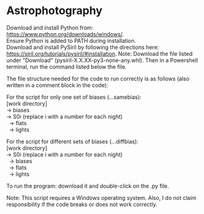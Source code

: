 # Astrophotography
Download and install Python from: https://www.python.org/downloads/windows/.  
Ensure Python is added to PATH during installation.  
Download and install PySiril by following the directions here: https://siril.org/tutorials/pysiril/#installation. 
Note: Download the file listed under "Download" (pysiril-X.X.XX-py3-none-any.whl). Then in a Powershell terminal, run the command listed below the file.  

The file structure needed for the code to run correctly is as follows (also written in a comment block in the code):  

For the script for only one set of biases (...samebias):  
[work directory]  
-> biases  
-> S0i (replace i with a number for each night)  
&ensp;-> flats  
&ensp;-> lights  

For the script for different sets of biases (...diffbias):  
[work directory]  
-> S0i (replace i with a number for each night)  
&ensp;-> biases  
&ensp;-> flats  
&ensp;-> lights  
  
To run the program: download it and double-click on the .py file.

Note: This script requires a Windows operating system. Also, I do not claim responsibility if the code breaks or does not work correctly.
